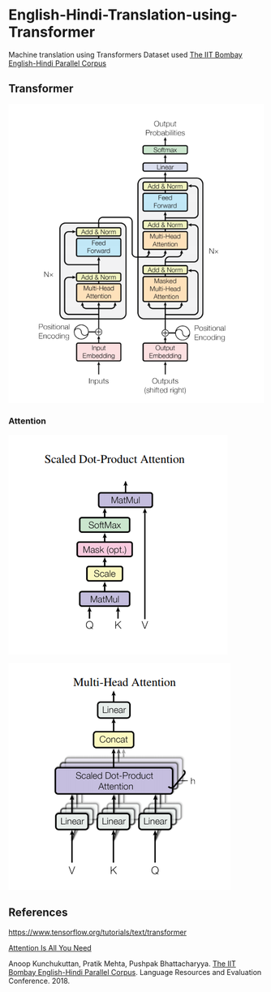 # English-Hindi-Translation-using-Transformer

Machine translation using Transformers
Dataset used  [The IIT Bombay English-Hindi Parallel Corpus](http://www.cfilt.iitb.ac.in/iitb_parallel) 

## Transformer

![Transformer](./images/transformer.png)

### Attention

![Scaled dot product attention](./images/scaled_dot_product_attention.png)

![Multi head Attention](./images/multi_head_Attention.png)

## References

<https://www.tensorflow.org/tutorials/text/transformer>

 [Attention Is All You Need](https://arxiv.org/abs/1706.03762)

Anoop Kunchukuttan, Pratik Mehta, Pushpak Bhattacharyya. [The IIT Bombay English-Hindi Parallel Corpus](http://www.cfilt.iitb.ac.in/iitb_parallel/lrec2018_iitbparallel.pdf
). Language Resources and Evaluation Conference. 2018.
